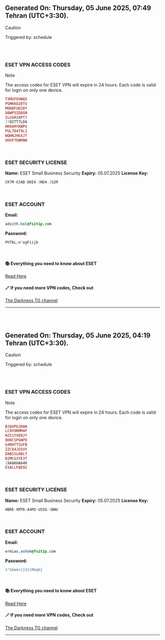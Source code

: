 ## Generated On: Thursday, 05 June 2025, 07:49 Tehran (UTC+3:30).

> [!CAUTION]
> Triggered by: schedule

<br><br>

### ESET VPN ACCESS CODES

> [!NOTE]
> The access codes for ESET VPN will expire in 24 hours.
> Each code is valid for login on only one device.

```ruby
TXMUFOVWQ5
PGMKKO20TU
MOKBFUD28Y
O8WP5ID8GM
ILG5R3XPT7
27OITT7LDA
HK66RYKWPV
PUL7D4T9L2
WQHNJHE4JT
UHSP7DWRNW
```

<br>

### ESET SECURITY LICENSE

**Name:** ESET Small Business Security
**Expiry:** 05.07.2025
**License Key:**

```POV-Ray SDL
CK7M-XJAD-D6E4-3ND4-3S2M
```

<br>

### ESET ACCOUNT

**Email:**

```CSS
advith.kol@fsitip.com
```

**Password:**

```POV-Ray SDL
PhT6L;n'ogFiijb
```

<br>

#### 📚 Everything you need to know about ESET

[Read Here](https://t.me/F_NiREvil/2113)

#### 🪄 If you need more VPN codes, Check out

[The Darkness TG channel](https://t.me/Eset_key_trial)

---

<br><br>

## Generated On: Thursday, 05 June 2025, 04:19 Tehran (UTC+3:30).

> [!CAUTION]
> Triggered by: schedule

<br><br>

### ESET VPN ACCESS CODES

> [!NOTE]
> The access codes for ESET VPN will expire in 24 hours.
> Each code is valid for login on only one device.

```ruby
BJQXPOJRAN
LC9YORMM4F
HZ51YXENJY
OH0CSPGNPD
G4RHTTSUFB
ZZCQ4JG5UY
DABSSLKBLT
D2MCG3YE3T
2XA8KHA84R
E5ALLFQE92
```

<br>

### ESET SECURITY LICENSE

**Name:** ESET Small Business Security
**Expiry:** 05.07.2025
**License Key:**

```POV-Ray SDL
HBRE-XMT6-A4M3-USSG-3BWU
```

<br>

### ESET ACCOUNT

**Email:**

```CSS
ermias.ashok@fsitip.com
```

**Password:**

```POV-Ray SDL
4"S6md+]}S2[MUqK{
```

<br>

#### 📚 Everything you need to know about ESET

[Read Here](https://t.me/F_NiREvil/2113)

#### 🪄 If you need more VPN codes, Check out

[The Darkness TG channel](https://t.me/Eset_key_trial)

---

<br><br>

